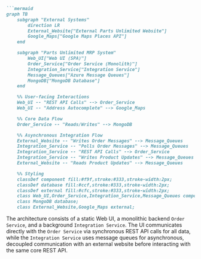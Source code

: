 ```markdown
```mermaid
graph TB
    subgraph "External Systems"
        direction LR
        External_Website["External Parts Unlimited Website"]
        Google_Maps["Google Maps Places API"]
    end

    subgraph "Parts Unlimited MRP System"
        Web_UI["Web UI (SPA)"]
        Order_Service["Order Service (Monolith)"]
        Integration_Service["Integration Service"]
        Message_Queues["Azure Message Queues"]
        MongoDB["MongoDB Database"]
    end

    %% User-facing Interactions
    Web_UI -- "REST API Calls" --> Order_Service
    Web_UI -- "Address Autocomplete" --> Google_Maps

    %% Core Data Flow
    Order_Service -- "Reads/Writes" --> MongoDB

    %% Asynchronous Integration Flow
    External_Website -- "Writes Order Messages" --> Message_Queues
    Integration_Service -- "Polls Order Messages" --> Message_Queues
    Integration_Service -- "REST API Calls" --> Order_Service
    Integration_Service -- "Writes Product Updates" --> Message_Queues
    External_Website -- "Reads Product Updates" --> Message_Queues

    %% Styling
    classDef component fill:#f9f,stroke:#333,stroke-width:2px;
    classDef database fill:#ccf,stroke:#333,stroke-width:2px;
    classDef external fill:#cfc,stroke:#333,stroke-width:2px;
    class Web_UI,Order_Service,Integration_Service,Message_Queues component;
    class MongoDB database;
    class External_Website,Google_Maps external;
```

The architecture consists of a static Web UI, a monolithic backend `Order Service`, and a background `Integration Service`. The UI communicates directly with the `Order Service` via synchronous REST API calls for all data, while the `Integration Service` uses message queues for asynchronous, decoupled communication with an external website before interacting with the same core REST API.
```
